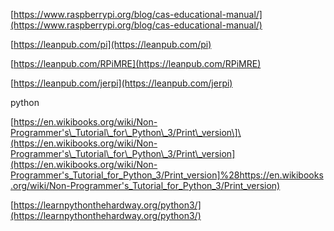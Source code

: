 [https://www.raspberrypi.org/blog/cas-educational-manual/](https://www.raspberrypi.org/blog/cas-educational-manual/)

[https://leanpub.com/pi](https://leanpub.com/pi)

[https://leanpub.com/RPiMRE](https://leanpub.com/RPiMRE)

[https://leanpub.com/jerpi](https://leanpub.com/jerpi)

python

[https://en.wikibooks.org/wiki/Non-Programmer's\_Tutorial\_for\_Python\_3/Print\_version\]\(https://en.wikibooks.org/wiki/Non-Programmer's\_Tutorial\_for\_Python\_3/Print\_version](https://en.wikibooks.org/wiki/Non-Programmer's_Tutorial_for_Python_3/Print_version]%28https://en.wikibooks.org/wiki/Non-Programmer's_Tutorial_for_Python_3/Print_version)

[https://learnpythonthehardway.org/python3/](https://learnpythonthehardway.org/python3/)

